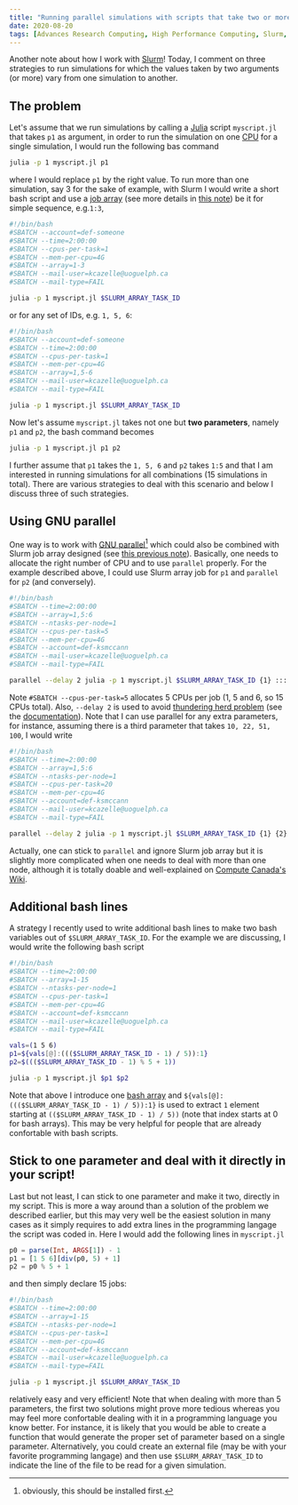 ```yaml
---
title: "Running parallel simulations with scripts that take two or more varying parameters"
date: 2020-08-20
tags: [Advances Research Computing, High Performance Computing, Slurm, bash, Julia]
---
```


Another note about how I work with [Slurm](https://slurm.schedmd.com)! Today, I
comment on three strategies to run simulations for which the values taken by two
arguments (or more) vary from one simulation to another.


## The problem

Let's assume that we run simulations by calling a
[Julia](https://julialang.org/) script `myscript.jl` that takes `p1` as
argument, in order to run the simulation on one
[CPU](https://en.wikipedia.org/wiki/Central_processing_unit) for a single
simulation, I would run the following bas command

```sh
julia -p 1 myscript.jl p1
```

where I would replace `p1` by the right value. To run more than one simulation,
say 3 for the sake of example, with Slurm I would write a short bash script and use a [job array](https://slurm.schedmd.com/job_array.html) (see
more details in [this note](../arrayjob))  be it for simple sequence, e.g.`1:3`,

```sh
#!/bin/bash
#SBATCH --account=def-someone
#SBATCH --time=2:00:00
#SBATCH --cpus-per-task=1
#SBATCH --mem-per-cpu=4G
#SBATCH --array=1-3
#SBATCH --mail-user=kcazelle@uoguelph.ca
#SBATCH --mail-type=FAIL

julia -p 1 myscript.jl $SLURM_ARRAY_TASK_ID
```

or for any set of IDs, e.g. `1, 5, 6`:

```sh
#!/bin/bash
#SBATCH --account=def-someone
#SBATCH --time=2:00:00
#SBATCH --cpus-per-task=1
#SBATCH --mem-per-cpu=4G
#SBATCH --array=1,5-6
#SBATCH --mail-user=kcazelle@uoguelph.ca
#SBATCH --mail-type=FAIL

julia -p 1 myscript.jl $SLURM_ARRAY_TASK_ID
```

Now let's assume `myscript.jl` takes not one but **two parameters**, namely `p1` and `p2`, the bash command becomes

```sh
julia -p 1 myscript.jl p1 p2
```

I further assume that `p1` takes the `1, 5, 6` and `p2` takes `1:5` and that I
am interested in running simulations for all combinations (15 simulations in
total). There are various strategies to deal with this scenario and below I
discuss three of such strategies.


## Using GNU parallel 

One way is to work with [GNU
parallel](https://www.gnu.org/software/parallel/)[^note1] which could also be
combined with Slurm job array designed (see [this previous
note](../slurmandgnuparallel)). Basically, one needs to allocate the right
number of CPU and to use `parallel` properly. For the example described above, I
could use Slurm array job for `p1` and `parallel` for `p2` (and conversely).

[^note1]: obviously, this should be installed first.

```sh
#!/bin/bash
#SBATCH --time=2:00:00
#SBATCH --array=1,5:6
#SBATCH --ntasks-per-node=1
#SBATCH --cpus-per-task=5
#SBATCH --mem-per-cpu=4G
#SBATCH --account=def-ksmccann
#SBATCH --mail-user=kcazelle@uoguelph.ca
#SBATCH --mail-type=FAIL

parallel --delay 2 julia -p 1 myscript.jl $SLURM_ARRAY_TASK_ID {1} ::: {1..5}
```

Note `#SBATCH --cpus-per-task=5` allocates 5 CPUs per job (1, 5 and
6, so 15 CPUs total). Also, `--delay 2` is used to avoid [thundering herd
problem](https://en.wikipedia.org/wiki/Thundering_herd_problem) (see the
[documentation](https://www.gnu.org/software/parallel/parallel_tutorial.html)). Note that I can use parallel for any extra parameters, for instance, assuming there is a third parameter that takes `10, 22, 51, 100`, I would write


```sh
#!/bin/bash
#SBATCH --time=2:00:00
#SBATCH --array=1,5:6
#SBATCH --ntasks-per-node=1
#SBATCH --cpus-per-task=20
#SBATCH --mem-per-cpu=4G
#SBATCH --account=def-ksmccann
#SBATCH --mail-user=kcazelle@uoguelph.ca
#SBATCH --mail-type=FAIL

parallel --delay 2 julia -p 1 myscript.jl $SLURM_ARRAY_TASK_ID {1} {2} ::: {1..5} ::: 10 22 51 100
```

Actually, one can stick to `parallel` and ignore Slurm job array but it is
slightly more complicated when one needs to deal with more than one node,
although it is totally doable and well-explained on [Compute Canada's
Wiki](https://docs.computecanada.ca/wiki/GNU_Parallel).


## Additional bash lines

A strategy I recently used to write  additional bash lines to make two bash
variables out of `$SLURM_ARRAY_TASK_ID`. For the example we are discussing, I
would write the following bash script

```sh
#!/bin/bash
#SBATCH --time=2:00:00
#SBATCH --array=1-15
#SBATCH --ntasks-per-node=1
#SBATCH --cpus-per-task=1
#SBATCH --mem-per-cpu=4G
#SBATCH --account=def-ksmccann
#SBATCH --mail-user=kcazelle@uoguelph.ca
#SBATCH --mail-type=FAIL

vals=(1 5 6)
p1=${vals[@]:((($SLURM_ARRAY_TASK_ID - 1) / 5)):1}
p2=$((($SLURM_ARRAY_TASK_ID - 1) % 5 + 1))

julia -p 1 myscript.jl $p1 $p2
```

Note that above I introduce one [bash
array](https://www.linuxjournal.com/content/bash-arrays) and
`${vals[@]:((($SLURM_ARRAY_TASK_ID - 1) / 5)):1}` is used to extract `1` element
starting at `(($SLURM_ARRAY_TASK_ID - 1) / 5))` (note that index starts at 0 for
bash arrays). This may be very helpful for people that are already confortable
with bash scripts.


## Stick to one parameter and deal with it directly in your script!

Last but not least, I can stick to one parameter and make it two, directly in my
script. This is more a way around than a solution of the problem we described
earlier, but this may very well be the easiest solution in many cases as it simply requires to add extra lines in the programming langage the script was coded in. Here I would add the following lines in `myscript.jl`


```julia
p0 = parse(Int, ARGS[1]) - 1
p1 = [1 5 6][div(p0, 5) + 1]
p2 = p0 % 5 + 1
```

and then simply declare 15 jobs:

```sh
#!/bin/bash
#SBATCH --time=2:00:00
#SBATCH --array=1-15
#SBATCH --ntasks-per-node=1
#SBATCH --cpus-per-task=1
#SBATCH --mem-per-cpu=4G
#SBATCH --account=def-ksmccann
#SBATCH --mail-user=kcazelle@uoguelph.ca
#SBATCH --mail-type=FAIL

julia -p 1 myscript.jl $SLURM_ARRAY_TASK_ID
```

relatively easy and very efficient! Note that when dealing with more than 5
parameters, the first two solutions might prove more tedious whereas you may
feel more confortable dealing with it in a programming language you know better.
For instance, it is likely that you would be able to create a function that
would generate the proper set of parameter based on a single parameter.
Alternatively, you could create an external file (may be with your favorite
programming langage) and then use `$SLURM_ARRAY_TASK_ID` to indicate the line of
the file to be read for a given simulation.